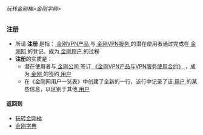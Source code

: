 ###### 玩转金刚梯>金刚字典>
### 注册
- 所请<strong> 注册 </strong>是指：[ 金刚VPN产品 ](https://github.com/a2zitpro/web/blob/master/LadderFree/A.md)与[ 金刚VPN服务 ](https://github.com/a2zitpro/web/blob/master/LadderFree/kkDictionary/KKServices.md)的潜在使用者通过完成在[ 金刚网 ](https://github.com/a2zitpro/web/blob/master/LadderFree/kkDictionary/KKSiteZh.md)的登记、成为[ 金刚用户 ](https://github.com/a2zitpro/web/blob/master/LadderFree/kkDictionary/KKUser.md)的过程
- <strong> 注册</strong>的实质是：
  - 潜在使用者与[ 金刚公司 ](https://github.com/a2zitpro/web/blob/master/LadderFree/kkDictionary/Atozitpro.md)签订[ 《金刚VPN产品与VPN服务使用合约》 ](https://github.com/a2zitpro/web/blob/master/LadderFree/kkDictionary/KKEnduserContract.md)，成为[ 金刚 ](https://github.com/a2zitpro/web/blob/master/LadderFree/kkDictionary/Atozitpro.md)的签约[ 用户 ](https://github.com/a2zitpro/web/blob/master/LadderFree/kkDictionary/KKUser.md)
  - 在《金刚网用户一览表》中创建了全新的一行，该行中记录了该[ 用户 ](https://github.com/a2zitpro/web/blob/master/LadderFree/kkDictionary/KKUser.md)的某些信息，以区别于其他[ 用户 ](https://github.com/a2zitpro/web/blob/master/LadderFree/kkDictionary/KKUser.md)

#### 返回到
- [玩转金刚梯](https://github.com/a2zitpro/web/blob/master/LadderFree/A.md)
- [金刚字典](https://github.com/a2zitpro/web/blob/master/LadderFree/kkDictionary/KKDictionary.md)



